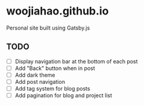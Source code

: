 # woojiahao.github.io

Personal site built using Gatsby.js

## TODO

- [ ] Display navigation bar at the bottom of each post
- [ ] Add "Back" button when in post
- [ ] Add dark theme
- [ ] Add post navigation
- [ ] Add tag system for blog posts
- [ ] Add pagination for blog and project list
